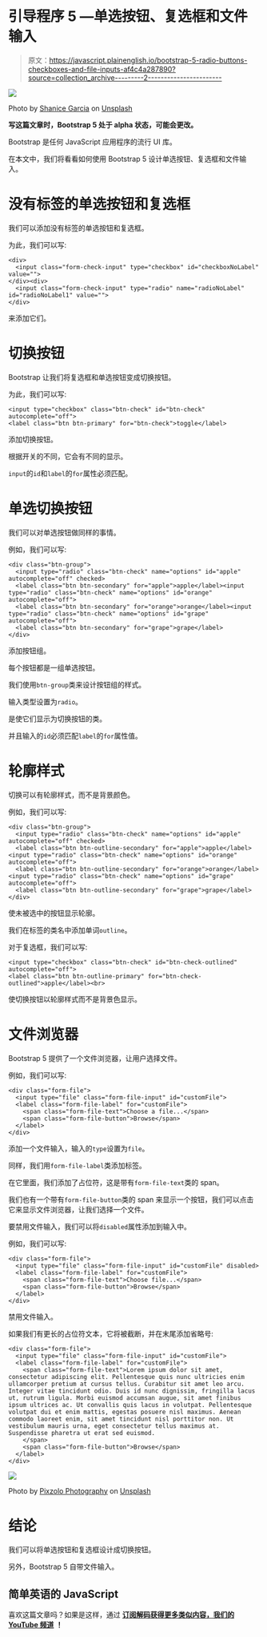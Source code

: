 # 引导程序 5 —单选按钮、复选框和文件输入

> 原文：<https://javascript.plainenglish.io/bootstrap-5-radio-buttons-checkboxes-and-file-inputs-af4c4a287890?source=collection_archive---------2----------------------->

![](img/3924c2b4f5d5962cf00826b9e32143cc.png)

Photo by [Shanice Garcia](https://unsplash.com/@sagarcia?utm_source=medium&utm_medium=referral) on [Unsplash](https://unsplash.com?utm_source=medium&utm_medium=referral)

**写这篇文章时，Bootstrap 5 处于 alpha 状态，可能会更改。**

Bootstrap 是任何 JavaScript 应用程序的流行 UI 库。

在本文中，我们将看看如何使用 Bootstrap 5 设计单选按钮、复选框和文件输入。

# 没有标签的单选按钮和复选框

我们可以添加没有标签的单选按钮和复选框。

为此，我们可以写:

```
<div>
  <input class="form-check-input" type="checkbox" id="checkboxNoLabel" value="">
</div><div>
  <input class="form-check-input" type="radio" name="radioNoLabel" id="radioNoLabel1" value="">
</div>
```

来添加它们。

# 切换按钮

Bootstrap 让我们将复选框和单选按钮变成切换按钮。

为此，我们可以写:

```
<input type="checkbox" class="btn-check" id="btn-check" autocomplete="off">
<label class="btn btn-primary" for="btn-check">toggle</label>
```

添加切换按钮。

根据开关的不同，它会有不同的显示。

`input`的`id`和`label`的`for`属性必须匹配。

# 单选切换按钮

我们可以对单选按钮做同样的事情。

例如，我们可以写:

```
<div class="btn-group">
  <input type="radio" class="btn-check" name="options" id="apple" autocomplete="off" checked>
  <label class="btn btn-secondary" for="apple">apple</label><input type="radio" class="btn-check" name="options" id="orange" autocomplete="off">
  <label class="btn btn-secondary" for="orange">orange</label><input type="radio" class="btn-check" name="options" id="grape" autocomplete="off">
  <label class="btn btn-secondary" for="grape">grape</label>
</div>
```

添加按钮组。

每个按钮都是一组单选按钮。

我们使用`btn-group`类来设计按钮组的样式。

输入类型设置为`radio`。

是使它们显示为切换按钮的类。

并且输入的`id`必须匹配`label`的`for`属性值。

# 轮廓样式

切换可以有轮廓样式，而不是背景颜色。

例如，我们可以写:

```
<div class="btn-group">
  <input type="radio" class="btn-check" name="options" id="apple" autocomplete="off" checked>
  <label class="btn btn-outline-secondary" for="apple">apple</label><input type="radio" class="btn-check" name="options" id="orange" autocomplete="off">
  <label class="btn btn-outline-secondary" for="orange">orange</label><input type="radio" class="btn-check" name="options" id="grape" autocomplete="off">
  <label class="btn btn-outline-secondary" for="grape">grape</label>
</div>
```

使未被选中的按钮显示轮廓。

我们在标签的类名中添加单词`outline`。

对于复选框，我们可以写:

```
<input type="checkbox" class="btn-check" id="btn-check-outlined" autocomplete="off">
<label class="btn btn-outline-primary" for="btn-check-outlined">apple</label><br>
```

使切换按钮以轮廓样式而不是背景色显示。

# 文件浏览器

Bootstrap 5 提供了一个文件浏览器，让用户选择文件。

例如，我们可以写:

```
<div class="form-file">
  <input type="file" class="form-file-input" id="customFile">
  <label class="form-file-label" for="customFile">
    <span class="form-file-text">Choose a file...</span>
    <span class="form-file-button">Browse</span>
  </label>
</div>
```

添加一个文件输入，输入的`type`设置为`file`。

同样，我们用`form-file-label`类添加标签。

在它里面，我们添加了占位符，这是带有`form-file-text`类的 span。

我们也有一个带有`form-file-button`类的 span 来显示一个按钮，我们可以点击它来显示文件浏览器，让我们选择一个文件。

要禁用文件输入，我们可以将`disabled`属性添加到输入中。

例如，我们可以写:

```
<div class="form-file">
  <input type="file" class="form-file-input" id="customFile" disabled>
  <label class="form-file-label" for="customFile">
    <span class="form-file-text">Choose file...</span>
    <span class="form-file-button">Browse</span>
  </label>
</div>
```

禁用文件输入。

如果我们有更长的占位符文本，它将被截断，并在末尾添加省略号:

```
<div class="form-file">
  <input type="file" class="form-file-input" id="customFile">
  <label class="form-file-label" for="customFile">
    <span class="form-file-text">Lorem ipsum dolor sit amet, consectetur adipiscing elit. Pellentesque quis nunc ultricies enim ullamcorper pretium at cursus tellus. Curabitur sit amet leo arcu. Integer vitae tincidunt odio. Duis id nunc dignissim, fringilla lacus ut, rutrum ligula. Morbi euismod accumsan augue, sit amet finibus ipsum ultrices ac. Ut convallis quis lacus in volutpat. Pellentesque volutpat dui et enim mattis, egestas posuere nisl maximus. Aenean commodo laoreet enim, sit amet tincidunt nisl porttitor non. Ut vestibulum mauris urna, eget consectetur tellus maximus at. Suspendisse pharetra ut erat sed euismod.
    </span>
    <span class="form-file-button">Browse</span>
  </label>
</div>
```

![](img/64bf054be7ae7fca29cd37976364658f.png)

Photo by [Pixzolo Photography](https://unsplash.com/@pixzolo?utm_source=medium&utm_medium=referral) on [Unsplash](https://unsplash.com?utm_source=medium&utm_medium=referral)

# 结论

我们可以将单选按钮和复选框设计成切换按钮。

另外，Bootstrap 5 自带文件输入。

## 简单英语的 JavaScript

喜欢这篇文章吗？如果是这样，通过 [**订阅解码获得更多类似内容，我们的 YouTube 频道**](https://www.youtube.com/channel/UCtipWUghju290NWcn8jhyAw) **！**